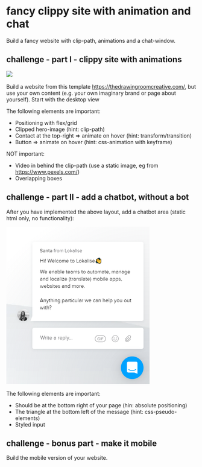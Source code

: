# fancy clippy site with animation and chat
Build a fancy website with clip-path, animations and a chat-window.

## challenge - part I - clippy site with animations

![](dci-clippy-animation-challenge.gif)

Build a website from this template https://thedrawingroomcreative.com/, but use your own content (e.g. your own imaginary brand or page about yourself). Start with the desktop view

The following elements are important:
- Positioning with flex/grid
- Clipped hero-image (hint: clip-path)
- Contact at the top-right => animate on hover (hint: transform/transition)
- Button => animate on hover (hint: css-animation with keyframe)

NOT important:
- Video in behind the clip-path (use a static image, eg from https://www.pexels.com/)
- Overlapping boxes

## challenge - part II - add a chatbot, without a bot

After you have implemented the above layout, add a chatbot area (static html only, no functionality):

![](dci-fancy-chatbot-template.png)

The following elements are important:
- Should be at the bottom right of your page (hin: absolute positioning)
- The triangle at the bottom left of the message (hint: css-pseudo-elements)
- Styled input

## challenge - bonus part - make it mobile

Build the mobile version of your website.
